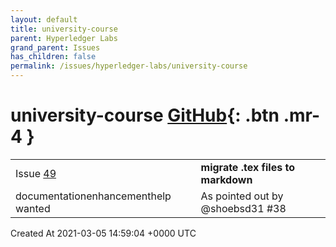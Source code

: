 ```yaml
---
layout: default
title: university-course
parent: Hyperledger Labs
grand_parent: Issues
has_children: false
permalink: /issues/hyperledger-labs/university-course
---
```


# university-course <span class="fs-3 right-align">[GitHub](https://github.com/hyperledger-labs/university-course){: .btn .mr-4 }</span>


<div>
    <table>
        <tr>
            <td>
                Issue <a href="https://github.com/hyperledger-labs/university-course/issues/49" class=".btn">49</a>
            </td>
            <td>
                <b>
                    migrate .tex files to markdown
                </b>
            </td>
        </tr>
        <tr>
            <td>
                <span class="chip">documentation</span><span class="chip">enhancement</span><span class="chip">help wanted</span>
            </td>
            <td>
                As pointed out by @shoebsd31 #38
            </td>
        </tr>
    </table>
    <div class="right-align">
        Created At 2021-03-05 14:59:04 +0000 UTC
    </div>
</div>

